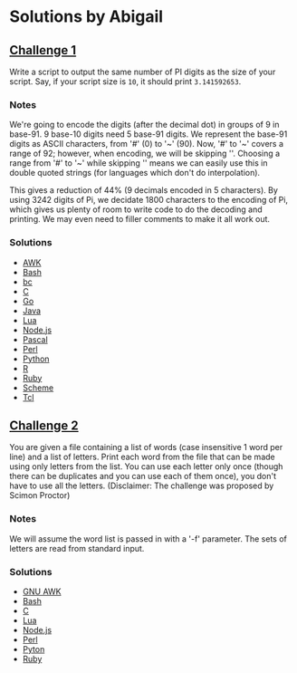 # Solutions by Abigail

## [Challenge 1](https://perlweeklychallenge.org/blog/perl-weekly-challenge-004/#challenge-1)

Write a script to output the same number of PI digits as the size
of your script. Say, if your script size is `10`, it should print
`3.141592653`.

### Notes
We're going to encode the digits (after the decimal dot) in groups
of 9 in base-91. 9 base-10 digits need 5 base-91 digits. We represent
the base-91 digits as ASCII characters, from '#' (0) to '~' (90).
Now, '#' to '~' covers a range of 92; however, when encoding, we
will be skipping '\'. Choosing a range from '#' to '~' while skipping
'\' means we can easily use this in double quoted strings (for languages
which don't do interpolation).

This gives a reduction of 44% (9 decimals encoded in 5 characters). By 
using 3242 digits of Pi, we decidate 1800 characters to the encoding
of Pi, which gives us plenty of room to write code to do the decoding
and printing. We may even need to filler comments to make it all work out.

### Solutions
* [AWK](awk/ch-1.awk)
* [Bash](bash/ch-1.sh)
* [bc](bc/ch-1.bc)
* [C](c/ch-1.c)
* [Go](go/ch-1.go)
* [Java](java/ch-1.java)
* [Lua](lua/ch-1.lua)
* [Node.js](node/ch-1.node)
* [Pascal](pascal/ch-1.p)
* [Perl](perl/ch-1.pl)
* [Python](python/ch-1.py)
* [R](r/ch-1.r)
* [Ruby](ruby/ch-1.rb)
* [Scheme](scheme/ch-1.scm)
* [Tcl](tcl/ch-1.tcl)


## [Challenge 2](https://perlweeklychallenge.org/blog/perl-weekly-challenge-004/#challenge-2)

You are given a file containing a list of words (case insensitive
1 word per line) and a list of letters. Print each word from the
file that can be made using only letters from the list. You can use
each letter only once (though there can be duplicates and you can
use each of them once), you don't have to use all the letters.
(Disclaimer: The challenge was proposed by Scimon Proctor)

### Notes
We will assume the word list is passed in with a '-f' parameter.
The sets of letters are read from standard input.

### Solutions
* [GNU AWK](awk/ch-2.gawk)
* [Bash](bash/ch-2.sh)
* [C](c/ch-2.c)
* [Lua](lua/ch-2.lua)
* [Node.js](node/ch-2.js)
* [Perl](perl/ch-2.pl)
* [Pyton](python/ch-2.py)
* [Ruby](ruby/ch-2.rb)
